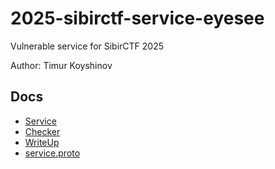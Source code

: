 # 2025-sibirctf-service-eyesee

Vulnerable service for SibirCTF 2025

Author: Timur Koyshinov

## Docs
- [Service](dev/service/readme.md)
- [Checker](checker/readme.md)
- [WriteUp](writeups/readme.md)
- [service.proto](protocols/service.proto)
